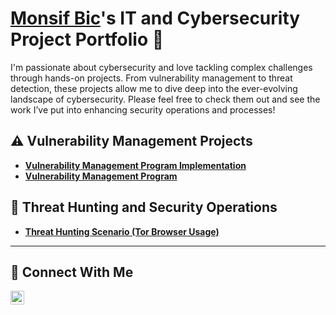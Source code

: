 # <a href="https://www.linkedin.com/in/monsif-bichara-572124240/">Monsif Bic</a>'s IT and Cybersecurity Project Portfolio 🔐

I'm passionate about cybersecurity and love tackling complex challenges through hands-on projects. From vulnerability management to threat detection, these projects allow me to dive deep into the ever-evolving landscape of cybersecurity. Please feel free to check them out and see the work I’ve put into enhancing security operations and processes!


## ⚠️ Vulnerability Management Projects

- **[Vulnerability Management Program Implementation](https://github.com/CefBic/vulnerability-management-program)**
- **[Vulnerability Management Program](https://github.com/Cefbic/vuln-scanner-project)**

## 🚨 Threat Hunting and Security Operations

- **[Threat Hunting Scenario (Tor Browser Usage)](https://github.com/Cefbic/Threat-Hunting-Scenario-Tor-Browser-Usage-)**

<hr/>

## 🤳 Connect With Me

[<img align="left" alt="LinkedIn" width="22px" src="https://cdn.jsdelivr.net/npm/simple-icons@v7/icons/linkedin.svg" />](https://www.linkedin.com/in/monsif-bichara-572124240/)

[linkedin]: https://linkedin.com/in/___________

<!--
<img width="35" alt="image" src="https://github.com/user-attachments/assets/2f41c7cd-5ea8-4475-b451-a37161b6c3fb"> 
<img width="35" alt="image" src="https://github.com/user-attachments/assets/77649969-9910-4994-8b96-74a116cfb2a8">
-->
